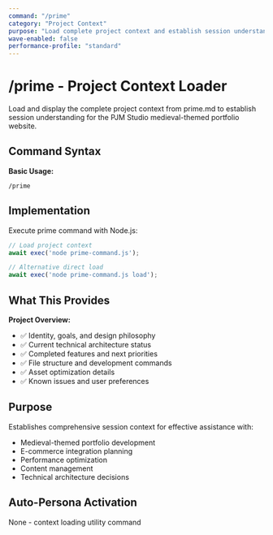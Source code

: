 ```yaml
---
command: "/prime"
category: "Project Context"
purpose: "Load complete project context and establish session understanding"
wave-enabled: false
performance-profile: "standard"
---
```


# /prime - Project Context Loader

Load and display the complete project context from prime.md to establish session understanding for the PJM Studio medieval-themed portfolio website.

## Command Syntax

**Basic Usage:**
```
/prime
```

## Implementation

Execute prime command with Node.js:

```javascript
// Load project context
await exec('node prime-command.js');

// Alternative direct load
await exec('node prime-command.js load');
```

## What This Provides

**Project Overview:**
- ✅ Identity, goals, and design philosophy
- ✅ Current technical architecture status
- ✅ Completed features and next priorities
- ✅ File structure and development commands
- ✅ Asset optimization details
- ✅ Known issues and user preferences

## Purpose

Establishes comprehensive session context for effective assistance with:
- Medieval-themed portfolio development
- E-commerce integration planning  
- Performance optimization
- Content management
- Technical architecture decisions

## Auto-Persona Activation

None - context loading utility command